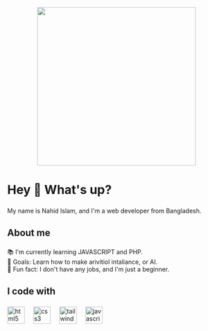 <div align="center">
  <img height="366" src="https://drive.google.com/file/d/1AW7jh68KJhBguIGUeY0J2wHITK9isuyN/view?usp=sharing"  />
</div>

###

<h1 align="left">Hey 👋 What's up?</h1>

###

<p align="left">My name is Nahid Islam, and I'm a web developer from Bangladesh.</p>

###

<h2 align="left">About me</h2>

###

<p align="left">📚 I'm currently learning JAVASCRIPT and PHP.<br>🎯 Goals: Learn how to make arivitiol intaliance, or AI.<br>🎲 Fun fact: I don't have any jobs, and I'm just a beginner.</p>

###

<h2 align="left">I code with</h2>

###

<div align="left">
  <img src="https://cdn.jsdelivr.net/gh/devicons/devicon/icons/html5/html5-original.svg" height="40" alt="html5 logo"  />
  <img width="12" />
  <img src="https://cdn.jsdelivr.net/gh/devicons/devicon/icons/css3/css3-original.svg" height="40" alt="css3 logo"  />
  <img width="12" />
  <img src="https://cdn.simpleicons.org/tailwindcss/06B6D4" height="40" alt="tailwindcss logo"  />
  <img width="12" />
  <img src="https://skillicons.dev/icons?i=js" height="40" alt="javascript logo"  />
</div>

###

